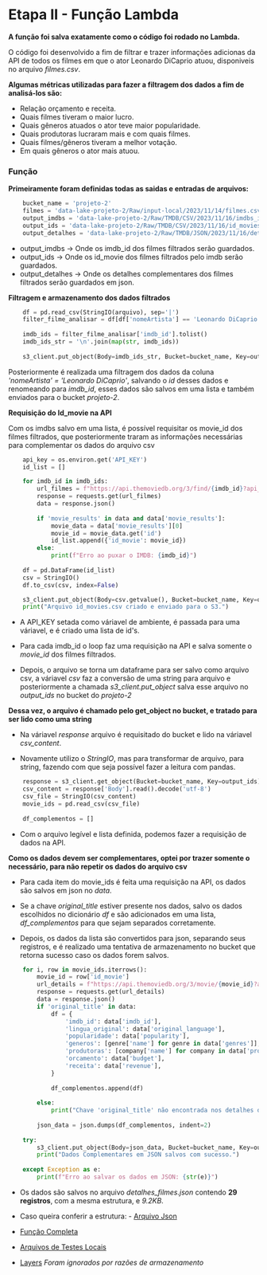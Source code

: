 # Etapa II - Função Lambda

**A função foi salva exatamente como o código foi rodado no Lambda.**

O código foi desenvolvido a fim de filtrar e trazer informações adicionas da API de todos os filmes em que o ator Leonardo DiCaprio atuou, disponiveis no arquivo *filmes.csv*.

**Algumas métricas utilizadas para fazer a filtragem dos dados a fim de analisá-los são:**

- Relação orçamento e receita.
- Quais filmes tiveram o maior lucro.
- Quais gêneros atuados o ator teve maior popularidade.
- Quais produtoras lucraram mais e com quais filmes.
- Quais filmes/gêneros tiveram a melhor votação.
- Em quais gêneros o ator mais atuou.

### Função

**Primeiramente foram definidas todas as saidas e entradas de arquivos:**

```py
    bucket_name = 'projeto-2'
    filmes = 'data-lake-projeto-2/Raw/input-local/2023/11/14/filmes.csv'
    output_imdbs = 'data-lake-projeto-2/Raw/TMDB/CSV/2023/11/16/imdbs_id.csv'
    output_ids = 'data-lake-projeto-2/Raw/TMDB/CSV/2023/11/16/id_movies.csv'
    output_detalhes = 'data-lake-projeto-2/Raw/TMDB/JSON/2023/11/16/detalhes_filmes.json'
```

- output_imdbs -> Onde os imdb_id dos filmes filtrados serão guardados.
- output_ids -> Onde os id_movie dos filmes filtrados pelo imdb serão guardados.
- output_detalhes -> Onde os detalhes complementares dos filmes filtrados serão guardados em json.


**Filtragem e armazenamento dos dados filtrados**

```py
    df = pd.read_csv(StringIO(arquivo), sep='|')
    filter_filme_analisar = df[df['nomeArtista'] == 'Leonardo DiCaprio'][['id']].rename(columns={'id': 'imdb_id'})
    
    imdb_ids = filter_filme_analisar['imdb_id'].tolist()
    imdb_ids_str = '\n'.join(map(str, imdb_ids))
    
    s3_client.put_object(Body=imdb_ids_str, Bucket=bucket_name, Key=output_imdbs)
```

Posteriormente é realizada uma filtragem dos dados da coluna *'nomeArtista' = 'Leonardo DiCaprio'*, salvando o *id* desses dados e renomeando para *imdb_id*, esses dados são salvos em uma lista e também enviados para o bucket *projeto-2*.

**Requisição do Id_movie na API**

Com os imdbs salvo em uma lista, é possível requisitar os movie_id dos filmes filtrados, que posteriormente traram as informações necessárias para complementar os dados do arquivo csv

```py
    api_key = os.environ.get('API_KEY')
    id_list = []

    for imdb_id in imdb_ids:
        url_filmes = f"https://api.themoviedb.org/3/find/{imdb_id}?api_key={api_key}&external_source=imdb_id&language=en-US"
        response = requests.get(url_filmes)
        data = response.json()
        
        if 'movie_results' in data and data['movie_results']:
            movie_data = data['movie_results'][0]
            movie_id = movie_data.get('id')
            id_list.append({'id_movie': movie_id})
        else:
            print(f"Erro ao puxar o IMDB: {imdb_id}")
    
    df = pd.DataFrame(id_list)
    csv = StringIO()
    df.to_csv(csv, index=False)

    s3_client.put_object(Body=csv.getvalue(), Bucket=bucket_name, Key=output_ids)
    print("Arquivo id_movies.csv criado e enviado para o S3.")
```

- A API_KEY setada como váriavel de ambiente, é passada para uma váriavel, e é criado uma lista de id's.

- Para cada imdb_id o loop faz uma requisição na API e salva somente o *movie_id* dos filmes filtrados.

- Depois, o arquivo se torna um dataframe para ser salvo como arquivo csv, a váriavel *csv* faz a conversão de uma string para arquivo e posteriormente a chamada *s3_client.put_object* salva esse arquivo no *output_ids* no bucket do *projeto-2*


**Dessa vez, o arquivo é chamado pelo get_object no bucket, e tratado para ser lido como uma string**

- Na váriavel *response* arquivo é requisitado do bucket e lido na váriavel *csv_content*.

- Novamente utilizo o *StringIO*, mas para transformar de arquivo, para string, fazendo com que seja possível fazer a leitura com pandas.

```py
    response = s3_client.get_object(Bucket=bucket_name, Key=output_ids)
    csv_content = response['Body'].read().decode('utf-8')
    csv_file = StringIO(csv_content)
    movie_ids = pd.read_csv(csv_file)
    
    df_complementos = []
```

- Com o arquivo legível e lista definida, podemos fazer a requisição de dados na API.

**Como os dados devem ser complementares, optei por trazer somente o necessário, para não repetir os dados do arquivo csv**

- Para cada item do movie_ids é feita uma requisição na API, os dados são salvos em json no *data*.

- Se a chave *original_title* estiver presente nos dados, salvo os dados escolhidos no dicionário *df* e são adicionados em uma lista, *df_complementos* para que sejam separados corretamente.

- Depois, os dados da lista são convertidos para json, separando seus registros, e é realizado uma tentativa de armazenamento no bucket que retorna sucesso caso os dados forem salvos.

```py
    for i, row in movie_ids.iterrows():
        movie_id = row['id_movie']
        url_details = f"https://api.themoviedb.org/3/movie/{movie_id}?api_key={api_key}&language=en-US"
        response = requests.get(url_details)
        data = response.json()
        if 'original_title' in data:
            df = {
                'imdb_id': data['imdb_id'],
                'lingua_original': data['original_language'],
                'popularidade': data['popularity'],
                'generos': [genre['name'] for genre in data['genres']],
                'produtoras': [company['name'] for company in data['production_companies']],
                'orcamento': data['budget'],
                'receita': data['revenue'],
            }
    
            df_complementos.append(df)
            
        else:
            print("Chave 'original_title' não encontrada nos detalhes do filme.")
            
        json_data = json.dumps(df_complementos, indent=2)
        
    try:
        s3_client.put_object(Body=json_data, Bucket=bucket_name, Key=output_detalhes, ContentType='application/json')
        print("Dados Complementares em JSON salvos com sucesso.")
        
    except Exception as e:
        print(f"Erro ao salvar os dados em JSON: {str(e)}") 
```

- Os dados são salvos no arquivo *detalhes_filmes.json* contendo **29 registros**, com a mesma estrutura,  e *9.2KB*. 

- Caso queira conferir a estrutura: - [Arquivo Json](/etapa-2-lambda/data/detalhes_filmes.json)

- [Função Completa](/PROJETO%20II/etapa-2-lambda/lambda-function.py)

- [Arquivos de Testes Locais](/PROJETO%20II/etapa-2-lambda/testes/)

- [Layers](/PROJETO%20II/etapa-2-lambda/layers/Dockerfile) *Foram ignorados por razões de armazenamento*
